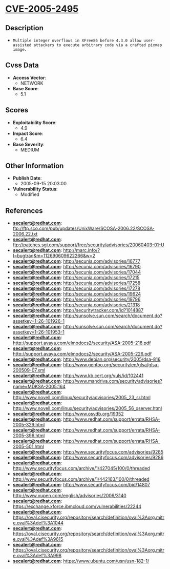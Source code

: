 
# [CVE-2005-2495](https://cve.mitre.org/cgi-bin/cvename.cgi?name=CVE-2005-2495)

## Description

- `Multiple integer overflows in XFree86 before 4.3.0 allow user-assisted attackers to execute arbitrary code via a crafted pixmap image.`

## Cvss Data

- **Access Vector**:
  - NETWORK
- **Base Score**:
  - 5.1

## Scores

- **Exploitability Score**:
  - 4.9
- **Impact Score**:
  - 6.4
- **Base Severity**:
  - MEDIUM

## Other Information

- **Publish Date**:
  - 2005-09-15 20:03:00
- **Vulnerability Status**:
  - Modified

## References

- **secalert@redhat.com**: ftp://ftp.sco.com/pub/updates/UnixWare/SCOSA-2006.22/SCOSA-2006.22.txt
- **secalert@redhat.com**: ftp://patches.sgi.com/support/free/security/advisories/20060403-01-U
- **secalert@redhat.com**: http://marc.info/?l=bugtraq&m=112690609622266&w=2
- **secalert@redhat.com**: http://secunia.com/advisories/16777
- **secalert@redhat.com**: http://secunia.com/advisories/16790
- **secalert@redhat.com**: http://secunia.com/advisories/17044
- **secalert@redhat.com**: http://secunia.com/advisories/17215
- **secalert@redhat.com**: http://secunia.com/advisories/17258
- **secalert@redhat.com**: http://secunia.com/advisories/17278
- **secalert@redhat.com**: http://secunia.com/advisories/19624
- **secalert@redhat.com**: http://secunia.com/advisories/19796
- **secalert@redhat.com**: http://secunia.com/advisories/21318
- **secalert@redhat.com**: http://securitytracker.com/id?1014887
- **secalert@redhat.com**: http://sunsolve.sun.com/search/document.do?assetkey=1-26-101926-1
- **secalert@redhat.com**: http://sunsolve.sun.com/search/document.do?assetkey=1-26-101953-1
- **secalert@redhat.com**: http://support.avaya.com/elmodocs2/security/ASA-2005-218.pdf
- **secalert@redhat.com**: http://support.avaya.com/elmodocs2/security/ASA-2005-226.pdf
- **secalert@redhat.com**: http://www.debian.org/security/2005/dsa-816
- **secalert@redhat.com**: http://www.gentoo.org/security/en/glsa/glsa-200509-07.xml
- **secalert@redhat.com**: http://www.kb.cert.org/vuls/id/102441
- **secalert@redhat.com**: http://www.mandriva.com/security/advisories?name=MDKSA-2005:164
- **secalert@redhat.com**: http://www.novell.com/linux/security/advisories/2005_23_sr.html
- **secalert@redhat.com**: http://www.novell.com/linux/security/advisories/2005_56_xserver.html
- **secalert@redhat.com**: http://www.osvdb.org/19352
- **secalert@redhat.com**: http://www.redhat.com/support/errata/RHSA-2005-329.html
- **secalert@redhat.com**: http://www.redhat.com/support/errata/RHSA-2005-396.html
- **secalert@redhat.com**: http://www.redhat.com/support/errata/RHSA-2005-501.html
- **secalert@redhat.com**: http://www.securityfocus.com/advisories/9285
- **secalert@redhat.com**: http://www.securityfocus.com/advisories/9286
- **secalert@redhat.com**: http://www.securityfocus.com/archive/1/427045/100/0/threaded
- **secalert@redhat.com**: http://www.securityfocus.com/archive/1/442163/100/0/threaded
- **secalert@redhat.com**: http://www.securityfocus.com/bid/14807
- **secalert@redhat.com**: http://www.vupen.com/english/advisories/2006/3140
- **secalert@redhat.com**: https://exchange.xforce.ibmcloud.com/vulnerabilities/22244
- **secalert@redhat.com**: https://oval.cisecurity.org/repository/search/definition/oval%3Aorg.mitre.oval%3Adef%3A1044
- **secalert@redhat.com**: https://oval.cisecurity.org/repository/search/definition/oval%3Aorg.mitre.oval%3Adef%3A9615
- **secalert@redhat.com**: https://oval.cisecurity.org/repository/search/definition/oval%3Aorg.mitre.oval%3Adef%3A998
- **secalert@redhat.com**: https://www.ubuntu.com/usn/usn-182-1/
